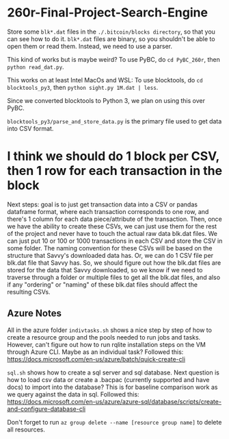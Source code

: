 # 260r-Final-Project-Search-Engine

Store some `blk*.dat` files in the `./.bitcoin/blocks directory`, so that you can see how to do it. `blk*.dat` files are binary, so you shouldn't be able to open them or read them. Instead, we need to use a parser. 

This kind of works but is maybe weird? To use PyBC, do `cd PyBC_260r`, then `python read_dat.py`. 

This works on at least Intel MacOs and WSL: To use blocktools, do `cd blocktools_py3`, then `python sight.py 1M.dat | less`. 

Since we converted blocktools to Python 3, we plan on using this over PyBC. 

`blocktools_py3/parse_and_store_data.py` is the primary file used to get data into CSV format. 

# I think we should do 1 block per CSV, then 1 row for each transaction in the block

Next steps: goal is to just get transaction data into a CSV or pandas dataframe format, where each transaction corresponds to one row, and there's 1 column for each data piece/attribute of the transaction. Then, once we have the ability to create these CSVs, we can just use them for the rest of the project and never have to touch the actual raw data blk.dat files. We can just put 10 or 100 or 1000 transactions in each CSV and store the CSV in some folder. The naming convention for these CSVs will be based on the structure that Savvy's downloaded data has. Or, we can do 1 CSV file per blk.dat file that Savvy has. So, we should figure out how the blk.dat files are stored for the data that Savvy downloaded, so we know if we need to traverse through a folder or multiple files to get all the blk.dat files, and also if any "ordering" or "naming" of these blk.dat files should affect the resulting CSVs. 

## Azure Notes
All in the azure folder
`indivtasks.sh` shows a nice step by step of how to create a resource group and the pools needed to run jobs and tasks. However, can't figure out how to run rqlite installation steps on the VM through Azure CLI. Maybe as an individual task? Followed this: https://docs.microsoft.com/en-us/azure/batch/quick-create-cli

`sql.sh` shows how to create a sql server and sql database. Next question is how to load csv data or create a .bacpac (currently supported and have docs) to import into the database? This is for baseline comparison work as we query against the data in sql. Followed this: https://docs.microsoft.com/en-us/azure/azure-sql/database/scripts/create-and-configure-database-cli

Don't forget to run `az group delete --name [resource group name]` to delete all resources. 